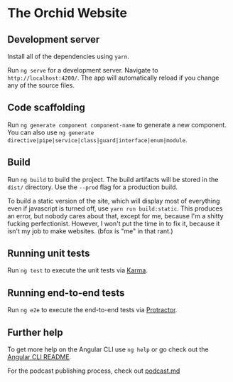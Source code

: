 # The Orchid Website

## Development server

Install all of the dependencies using `yarn`.

Run `ng serve` for a development server. Navigate to
`http://localhost:4200/`. The app will automatically reload if you
change any of the source files.

## Code scaffolding

Run `ng generate component component-name` to generate a new
component. You can also use `ng generate directive|pipe|service|class|guard|interface|enum|module`.

## Build

Run `ng build` to build the project. The build artifacts will be stored in the `dist/` directory. Use the `--prod` flag for a production build.

To build a static version of the site, which will display most of everything even if javascript is turned off, use `yarn run build:static`.  This produces an error, but nobody cares about that, except for me, because I'm a shitty fucking perfectionist.  However, I won't put the time in to fix it, because it isn't my job to make websites.  (bfox is "me" in that rant.)

## Running unit tests

Run `ng test` to execute the unit tests via [Karma](https://karma-runner.github.io).

## Running end-to-end tests

Run `ng e2e` to execute the end-to-end tests via [Protractor](http://www.protractortest.org/).

## Further help

To get more help on the Angular CLI use `ng help` or go check out the
[Angular CLI README](https://github.com/angular/angular-cli/blob/master/README.md).

For the podcast publishing process, check out [podcast.md](podcast.md)